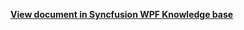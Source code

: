 **[View document in Syncfusion WPF Knowledge base](https://www.syncfusion.com/kb/12749/how-to-add-multiple-reminder-for-the-appointments-in-wpf-scheduler-calendar)**
